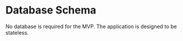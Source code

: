 # Database Schema

No database is required for the MVP. The application is designed to be stateless.